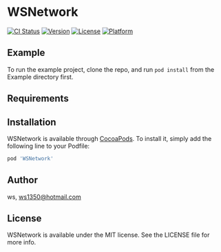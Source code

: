 # WSNetwork

[![CI Status](https://img.shields.io/travis/ws/WSNetwork.svg?style=flat)](https://travis-ci.org/ws/WSNetwork)
[![Version](https://img.shields.io/cocoapods/v/WSNetwork.svg?style=flat)](https://cocoapods.org/pods/WSNetwork)
[![License](https://img.shields.io/cocoapods/l/WSNetwork.svg?style=flat)](https://cocoapods.org/pods/WSNetwork)
[![Platform](https://img.shields.io/cocoapods/p/WSNetwork.svg?style=flat)](https://cocoapods.org/pods/WSNetwork)

## Example

To run the example project, clone the repo, and run `pod install` from the Example directory first.

## Requirements

## Installation

WSNetwork is available through [CocoaPods](https://cocoapods.org). To install
it, simply add the following line to your Podfile:

```ruby
pod 'WSNetwork'
```

## Author

ws, ws1350@hotmail.com

## License

WSNetwork is available under the MIT license. See the LICENSE file for more info.


